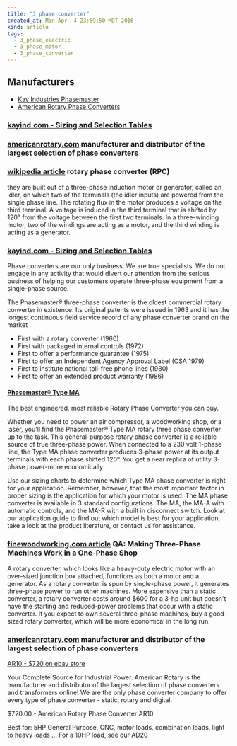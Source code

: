 ```yaml
---
title: "3 phase converter"
created_at: Mon Apr  4 23:59:50 MDT 2016
kind: article
tags:
  - 3_phase_electric
  - 3_phase_motor
  - 3_phase_converter
---
```


## Manufacturers

<ul>
  <li>
    <a href="http://www.kayind.com/sizing-and-selection-tables" target="_blank">Kay Industries Phasemaster</a>
  </li>
  <li>
    <a href="https://www.americanrotary.com/" target="_blank">American Rotary Phase Converters</a>
  </li>
</ul>

### <a href="http://www.kayind.com/sizing-and-selection-tables" target="_blank">kayind.com - Sizing and Selection Tables</a>
### <a href="https://www.americanrotary.com/" target="_blank">americanrotary.com</a> manufacturer and distributor of the largest selection of phase converters

### <a href="https://en.wikipedia.org/wiki/Rotary_phase_converter" target="_blank">wikipedia article</a> rotary phase converter (RPC) 

they are built out of a three-phase induction motor or generator,
called an idler, on which two of the terminals (the idler inputs)
are powered from the single phase line. The rotating flux in the motor
produces a voltage on the third terminal. A voltage is induced in the
third terminal that is shifted by 120° from the voltage between the
first two terminals. In a three-winding motor, two of the windings are
acting as a motor, and the third winding is acting as a generator.


### <a href="http://www.kayind.com/sizing-and-selection-tables" target="_blank">kayind.com - Sizing and Selection Tables</a>

Phase converters are our only business. We are true specialists. We
do not engage in any activity that would divert our attention from the
serious business of helping our customers operate three-phase equipment
from a single-phase source.

The Phasemaster® three-phase  converter is the oldest commercial rotary
converter in existence. Its original patents were issued in 1963 and it
has the longest continuous field service record of any phase converter
brand on the market



<ul>
  <li>First with a rotary converter (1960)</li>
  <li>First with packaged internal controls (1972)</li>
  <li>First to offer a performance guarantee (1975)</li>
  <li>First to offer an Independent Agency Approval Label (CSA 1979)</li>
  <li>First to institute national toll-free phone lines (1980)</li>
  <li>First to offer an extended product warranty (1986)</li>
</ul>


#### <a href="http://www.kayind.com/products/phasemaster%C2%AE-type-ma" target="_blank">Phasemaster® Type MA</a>

The best engineered, most reliable Rotary Phase Converter you can buy.

Whether you need to power an air compressor, a woodworking shop,
or a laser, you'll find the Phasemaster® Type MA rotary three phase
converter up to the task. This general-purpose rotary phase converter
is a reliable source of true three-phase power. When connected to a 230
volt 1-phase line, the Type MA phase converter produces 3-phase power
at its output terminals with each phase shifted 120°. You get a near
replica of utility 3-phase power-more economically.

Use our sizing charts to determine which Type MA phase converter is right
for your application. Remember, however, that the most important factor
in proper sizing is the application for which your motor is used. The MA
phase converter is available in 3 standard configurations. The MA, the
MA-A with automatic controls, and the MA-R with a built in disconnect
switch. Look at our application guide to find out which model is best
for your application, take a look at the product literature, or contact
us for assistance.

### <a href="http://www.finewoodworking.com/workshop/qa/three-phase-machines-in-shop.aspx" target="_blank">finewoodworking.com article</a> QA: Making Three-Phase Machines Work in a One-Phase Shop

A rotary converter, which looks like a heavy-duty electric motor with
an over-sized junction box attached, functions as both a motor and
a generator. As a rotary converter is spun by single-phase power, it
generates three-phase power to run other machines. More expensive than
a static converter, a rotary converter costs around $600 for a 3-hp unit
but doesn't have the starting and reduced-power problems that occur with
a static converter. If you expect to own several three-phase machines,
buy a good-sized rotary converter, which will be more economical in the
long run.


### <a href="https://www.americanrotary.com/" target="_blank">americanrotary.com</a> manufacturer and distributor of the largest selection of phase converters

<a href="http://stores.ebay.com/American-Rotary-Phase-Converters" target="_blank">AR10 - $720 on ebay store</a>

Your Complete Source for Industrial Power.  American Rotary is the
manufacturer and distributor of the largest selection of phase converters
and transformers online! We are the only phase converter company to
offer every type of phase converter - static, rotary and digital.

$720.00 - American Rotary Phase Converter AR10

Best for: 5HP General Purpose, CNC, motor loads, combination loads,
light to heavy loads ... For a 10HP load, see our AD20

<!--
html boilerplate
<a href="" target="_blank"></a>
<img src="" width="400px">
<ul>
  <li></li>
</ul>
<pre>
</pre>
<pre><code>
</code></pre>
-->
